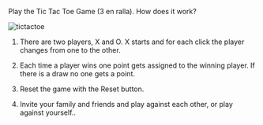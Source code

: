 Play the Tic Tac Toe Game (3 en ralla). How does it work?

![tictactoe](https://github.com/user-attachments/assets/5be1b077-0da1-402b-b92d-bd2590123b20)

  1. There are two players, X and O. X starts and for each click the player changes from one to the other.

  2. Each time a player wins one point gets assigned to the winning player. If there is a draw no one gets a point.

  3. Reset the game with the Reset button.

  4. Invite your family and friends and play against each other, or play against yourself..
